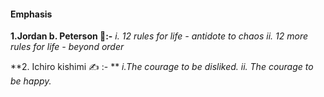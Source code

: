 #### Emphasis
**1.Jordan b. Peterson 🙂:-**
  *i. 12 rules for life - antidote to chaos*
  *ii. 12 more rules for life - beyond order*
  
**2. Ichiro kishimi ✍️ :- **
  *i.The courage to be disliked.*
  *ii. The courage to be happy.*
